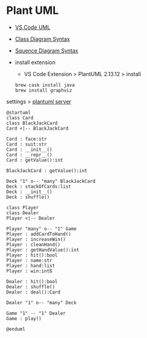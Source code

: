 # Plant UML
* [VS Code UML](https://marketplace.visualstudio.com/items?itemName=jebbs.plantuml)
* [Class Diagram Syntax](https://plantuml.com/class-diagram)
* [Squence Diagram Syntax](https://plantuml.com/sequence-diagram)

* install extension
    - VS Code Extension > PlantUML 2.13.12 > install
    ```
    brew cask install java
    brew install graphviz
    ```
settings > [plantuml server](https://www.plantuml.com/plantuml)
```plantuml
@startuml
class Card
class BlackJackCard
Card <|-- BlackJackCard

Card : face:str
Card : suit:str
Card : __init__()
Card : __repr__()
Card : getValue():int

BlackJackCard : getValue():int

Deck "1" o-- "many" BlackJackCard
Deck : stackOfCards:list
Deck : __init__()
Deck : shuffle()

class Player
class Dealer
Player <|-- Dealer

Player "many" o-- "1" Game
Player : addCardToHand()
Player : increaseWin()
Player : cleanHand()
Player : getHandValue():int
Player : hit():bool
Player : name:str
Player : hand:list
Player : win:intß

Dealer : hit():bool
Dealer : shuffle()
Dealer : deal():Card

Dealer "1" o-- "many" Deck

Game "1" -- "1" Dealer
Game : play()

@enduml
```